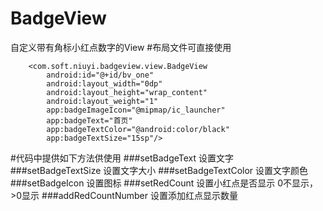 # BadgeView
自定义带有角标小红点数字的View
#布局文件可直接使用

        <com.soft.niuyi.badgeview.view.BadgeView
            android:id="@+id/bv_one"
            android:layout_width="0dp"
            android:layout_height="wrap_content"
            android:layout_weight="1"
            app:badgeImageIcon="@mipmap/ic_launcher"
            app:badgeText="首页"
            app:badgeTextColor="@android:color/black"
            app:badgeTextSize="15sp"/>
#代码中提供如下方法供使用
###setBadgeText 设置文字
###setBadgeTextSize 设置文字大小
###setBadgeTextColor 设置文字颜色
###setBadgeIcon 设置图标
###setRedCount 设置小红点是否显示 0不显示，>0显示
###addRedCountNumber 设置添加红点显示数量
